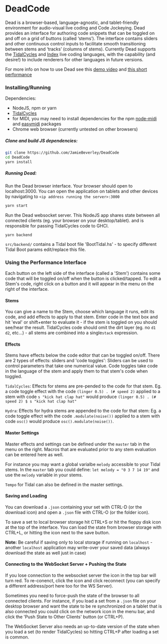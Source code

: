 # DeadCode

Dead is a browser-based, language-agnostic, and tablet-friendly environment for audio-visual live coding 
and Code Jockeying. Dead provides an interface for authoring code snippets that can be toggled on and off 
on a grid of buttons (called ‘stems’). The interface contains sliders and other continuous control inputs 
to facilitate smooth transitioning between stems and ‘tracks’ (columns of stems). Currently Dead supports 
the [TidalCycles](https://tidalcycles.org/index.php/Welcome) and [Index](https://github.com/ojack/hydra) live 
coding languages, with the capability (and desire!) to include renderers for other languages in future versions.

For more info on how to use Dead see this [demo video](https://youtu.be/nTBwdGbfgmU) and [this short performance](https://www.youtube.com/watch?v=kuJlpd2i25k)

### Installing/Running

Dependencies:
- NodeJS, npm or yarn
- [TidalCycles](https://tidalcycles.org/index.php/Installation)
- for MIDI, you may need to install dependencies for the npm [node-midi](https://www.npmjs.com/package/midi) and [easymidi](https://www.npmjs.com/package/easymidi) packages
- Chrome web browser (currently untested on other browsers)

##### Clone and build JS dependencies:
```bash
git clone https://github.com/JamieBeverley/DeadCode
cd DeadCode
yarn install
```

##### Running Dead:

Run the Dead browser interface. Your browser should open to localhost:3000. You can open the application on tablets and other devices by navigating to `<ip address running the server>:3000`
```bash
yarn start
```
Run the Dead websocket server. This NodeJS app shares state between all connected clients (eg. your browser on your desktop/tablet).
and is responsible for passing TidalCycles code to GHCI.
```
yarn backend
```

`src/backend/` contains a Tidal boot file 'BootTidal.hs' - to specify different Tidal Boot params edit/replace this file.

### Using the Performance Interface

Each button on the left side of the interface (called a 'Stem') contains some code that will be toggled on/off
when the button is clicked/tapped. To edit a Stem's code, right click on a button and it will appear in the 
menu on the right of the interface.

#### Stems
You can give a name to the Stem, choose which language it runs, edit its code, and add effects to apply to 
that stem. Enter code in the text box and hit 'eval' or shift+enter to evaluate it - if the stem is toggled on you should 
see/hear the result. TidalCycles code should omit the dirt layer (eg. no `d1` `d2`, etc...) - all stems are combined into 
a single`stack` expression.

#### Effects
Stems have effects below the code editor that can be toggled on/off. There are 2 types of effects: sliders and 'code toggles':
Sliders can be used to control parameters that take one numerical value. Code toggles take code in the language of the stem 
and apply them to that stem's code when toggled.

`TidalCycles`: Effects for stems are pre-pended to the code for that stem. Eg. a code toggle effect with the code
`(linger 0.5) . (# speed 2)` applied to a stem with code `s "kick hat clap hat"` would produce `(linger 0.5) . (# speed 2) $ s "kick hat clap hat"`

`Hydra`: Effects for hydra stems are appended to the code for that stem: Eg. a code toggle effect with the code
`.modulate(noise())` applied to a stem with code `osc()` would produce `osc().modulate(noise())`.

#### Master Settings
Master effects and settings can be defined under the `master` tab in the menu on the right.
Macros that are evaluated prior to any stem evaluation can be entered here as well.

For instance you may want a global varialbe `melody` accessible to your Tidal stems. In the `master`
tab you could define: `let melody = "0 3 7 14 19"` and use the `melody` variable in your stems.

`Tempo` for Tidal can also be defined in the master settings.

#### Saving and Loading
You can download a `.json` containing your set with CTRL-D (or the download icon) and open a `.json` file with CTRL-O (or the folder icon).

To save a set to local browser storage hit CTRL+S or hit the floppy disk icon at the top of the interface. You can load 
the state from browser storage with CTRL+L, or hitting the icon next to the save button. 

**Note:** Be careful if saving only to local storage if running on `localhost` - another `localhost` application may write-over 
your saved data (always download the state as well just in case)

#### Connecting to the WebSocket Server + Pushing the State
If you lose connection to the websocket server the icon in the top bar will turn red. To re-conenct, click the icon and 
click reconnect (you can specify a different address/port here too for the WS Server).

Sometimes you need to force-push the state of the browser to all connected clients. For instance, if you load a set 
from a `.json` file on your desktop browser and want the state to be re synchronized on a tablet that is also connected 
you could click on the network icon in the menu bar, and click the 'Push State to Other Clients' button (or CTRL+P).

The WebSocket Server also needs an up-to-date version of the state when you load a set (to render TidalCycles)
so hitting CTRL+P after loading a set is common. 